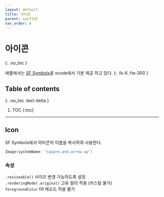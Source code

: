 ```yaml
---
layout: default
title: 아이콘 
parent: swiftUI
nav_order: 4
---
```



# 아이콘 
{: .no_toc }


애플에서는 [SF Symbols](https://developer.apple.com/sf-symbols/)을 xcode에서 기본 제공 하고 있다.
{: .fs-6 .fw-300 }



## Table of contents
{: .no_toc .text-delta }

1. TOC
{:toc}

---


## Icon

SF Symbols에서 아이콘의 이름을 복사하여 사용한다. 

```swift
Image(systemName: "square.and.arrow.up")
```

### 속성 

`.resizeable()` 사이즈 변경 가능하도록 설정 <br/>
`.renderingMode(.original)` 고유 컬러 적용 (커스텀 불가) <br/>
`foregroundColor` fill 메소드 적용 불가 

